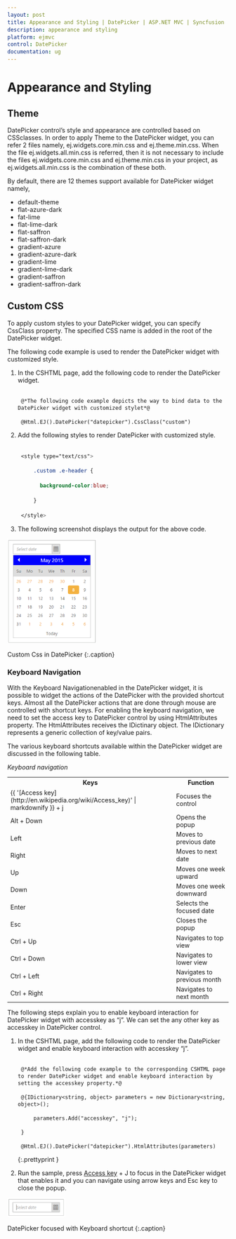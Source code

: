 ```yaml
---
layout: post
title: Appearance and Styling | DatePicker | ASP.NET MVC | Syncfusion
description: appearance and styling
platform: ejmvc
control: DatePicker
documentation: ug
---
```


# Appearance and Styling

## Theme

DatePicker control’s style and appearance are controlled based on CSSclasses. In order to apply Theme to the DatePicker widget, you can refer 2 files namely, ej.widgets.core.min.css and ej.theme.min.css. When the file ej.widgets.all.min.css is referred, then it is not necessary to include the files ej.widgets.core.min.css and ej.theme.min.css in your project, as ej.widgets.all.min.css is the combination of these both. 

By default, there are 12 themes support available for DatePicker widget namely,

* default-theme
* flat-azure-dark
* fat-lime
* flat-lime-dark
* flat-saffron
* flat-saffron-dark
* gradient-azure
* gradient-azure-dark
* gradient-lime
* gradient-lime-dark
* gradient-saffron
* gradient-saffron-dark

## Custom CSS

To apply custom styles to your DatePicker widget, you can specify CssClass property. The specified CSS name is added in the root of the DatePicker widget.

The following code example is used to render the DatePicker widget with customized style.

1. In the CSHTML page, add the following code to render the DatePicker widget.

   ~~~ cshtml

	@*The following code example depicts the way to bind data to the DatePicker widget with customized stylet*@

	@Html.EJ().DatePicker("datepicker").CssClass("custom")

   ~~~
  


2. Add the following styles to render DatePicker with customized style.

   ~~~ css

	<style type="text/css">

		.custom .e-header {

		  background-color:blue;

		}

	</style>

   ~~~



3. The following screenshot displays the output for the above code.



![](Appearance-and-Styling_images/Appearance-and-Styling_img1.png)

Custom Css in DatePicker
{:.caption}

### Keyboard Navigation

With the Keyboard Navigationenabled in the DatePicker widget, it is possible to widget the actions of the DatePicker with the provided shortcut keys. Almost all the DatePicker actions that are done through mouse are controlled with shortcut keys. For enabling the keyboard navigation, we need to set the access key to DatePicker control by using HtmlAttributes property. The HtmlAttributes receives the IDictinary object. The IDictionary represents a generic collection of key/value pairs.

The various keyboard shortcuts available within the DatePicker widget are discussed in the following table.

_Keyboard navigation_

<table>
<tr>
<th>
Keys</th><th>
Function</th></tr>
<tr>
<td>
{{ '[Access key](http://en.wikipedia.org/wiki/Access_key)' | markdownify }} + j</td><td>
Focuses the control</td></tr>
<tr>
<td>
Alt + Down</td><td>
Opens the popup</td></tr>
<tr>
<td>
Left</td><td>
Moves to previous date</td></tr>
<tr>
<td>
Right</td><td>
Moves to next date</td></tr>
<tr>
<td>
Up</td><td>
Moves one week upward</td></tr>
<tr>
<td>
Down</td><td>
Moves one week downward</td></tr>
<tr>
<td>
Enter</td><td>
Selects the focused date</td></tr>
<tr>
<td>
Esc</td><td>
Closes the popup</td></tr>
<tr>
<td>
Ctrl + Up</td><td>
Navigates to top view</td></tr>
<tr>
<td>
Ctrl + Down</td><td>
Navigates to lower view</td></tr>
<tr>
<td>
Ctrl + Left</td><td>
Navigates to previous month</td></tr>
<tr>
<td>
Ctrl + Right</td><td>
Navigates to next month</td></tr>
</table>


The following steps explain you to enable keyboard interaction for DatePicker widget with accesskey as “j”. We can set the any other key as accesskey in DatePicker control.

1. In the CSHTML page, add the following code to render the DatePicker widget and enable keyboard interaction with accesskey “j”.

   ~~~ cshtml

	@*Add the following code example to the corresponding CSHTML page to render DatePicker widget and enable keyboard interaction by setting the accesskey property.*@

	@{IDictionary<string, object> parameters = new Dictionary<string, object>();

		parameters.Add("accesskey", "j");

	}

	@Html.EJ().DatePicker("datepicker").HtmlAttributes(parameters)

   ~~~
   {:.prettyprint }


2. Run the sample, press [Access key](http://en.wikipedia.org/wiki/Access_key) + J to focus in the DatePicker widget that enables it and you can navigate using arrow keys and Esc key to close the popup.


![](Appearance-and-Styling_images/Appearance-and-Styling_img2.png)

DatePicker focused with Keyboard shortcut
{:.caption}